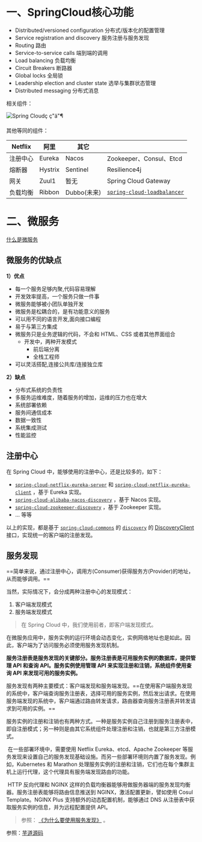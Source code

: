 # 一、SpringCloud核心功能

- Distributed/versioned configuration 分布式/版本化的配置管理
- Service registration and discovery 服务注册与服务发现
- Routing 路由
- Service-to-service calls 端到端的调用
- Load balancing 负载均衡
- Circuit Breakers 断路器
- Global locks 全局锁
- Leadership election and cluster state 选举与集群状态管理
- Distributed messaging 分布式消息

相关组件：

![Spring Cloudç ç"ä"¶](https://learningpics.oss-cn-shenzhen.aliyuncs.com/images/4935fcc0a209fd1d4b70cade94986f59.jpeg)

其他等同的组件：

| Netflix  | 阿里    | 其它        |                                                              |
| -------- | ------- | ----------- | ------------------------------------------------------------ |
| 注册中心 | Eureka  | Nacos       | Zookeeper、Consul、Etcd                                      |
| 熔断器   | Hystrix | Sentinel    | Resilience4j                                                 |
| 网关     | Zuul1   | 暂无        | Spring Cloud Gateway                                         |
| 负载均衡 | Ribbon  | Dubbo(未来) | [`spring-cloud-loadbalancer`](https://github.com/spring-cloud/spring-cloud-commons/tree/master/spring-cloud-loadbalancer) |

# 二、微服务

[什么是微服务](https://blog.csdn.net/striveb/article/details/101106443)

## 微服务的优缺点

**1）优点**

- 每一个服务足够内聚,代码容易理解
- 开发效率提高，一个服务只做一件事
- 微服务能够被小团队单独开发
- 微服务是松耦合的，是有功能意义的服务
- 可以用不同的语言开发,面向接口编程
- 易于与第三方集成
- 微服务只是业务逻辑的代码，不会和 HTML、CSS 或者其他界面组合
  - 开发中，两种开发模式
    - 前后端分离
    - 全栈工程师
- 可以灵活搭配,连接公共库/连接独立库

**2）缺点**

- 分布式系统的负责性
- 多服务运维难度，随着服务的增加，运维的压力也在增大
- 系统部署依赖
- 服务间通信成本
- 数据一致性
- 系统集成测试
- 性能监控

## 注册中心

在 Spring Cloud 中，能够使用的注册中心，还是比较多的，如下：

- [`spring-cloud-netflix-eureka-server`](https://github.com/spring-cloud/spring-cloud-netflix/tree/master/spring-cloud-netflix-eureka-server) 和 [`spring-cloud-netflix-eureka-client`](https://github.com/spring-cloud/spring-cloud-netflix/tree/master/spring-cloud-netflix-eureka-server) ，基于 Eureka 实现。
- [`spring-cloud-alibaba-nacos-discovery`](https://github.com/spring-cloud-incubator/spring-cloud-alibaba/tree/master/spring-cloud-alibaba-nacos-discovery) ，基于 Nacos 实现。
- [`spring-cloud-zookeeper-discovery`](https://github.com/spring-cloud/spring-cloud-zookeeper/tree/master/spring-cloud-zookeeper-discovery) ，基于 Zookeeper 实现。
- … 等等

以上的实现，都是基于 [`spring-cloud-commons`](https://github.com/spring-cloud/spring-cloud-commons) 的 [`discovery`](https://github.com/spring-cloud/spring-cloud-commons/blob/master/spring-cloud-commons/src/main/java/org/springframework/cloud/client/discovery/) 的 [DiscoveryClient](https://github.com/spring-cloud/spring-cloud-commons/blob/master/spring-cloud-commons/src/main/java/org/springframework/cloud/client/discovery/DiscoveryClient.java) 接口，实现统一的客户端的注册发现。

## 服务发现

​	==简单来说，通过注册中心，调用方(Consumer)获得服务方(Provider)的地址，从而能够调用。==

当然，实际情况下，会分成两种注册中心的发现模式：

1. 客户端发现模式
2. 服务端发现模式

> 在 Spring Cloud 中，我们使用前者，即客户端发现模式。

​	在微服务应用中，服务实例的运行环境会动态变化，实例网络地址也是如此。因此，客户端为了访问服务必须使用服务发现机制。

​	**服务注册表是服务发现的关键部分。服务注册表是可用服务实例的数据库，提供管理 API 和查询 API。服务实例使用管理 API 来实现注册和注销，系统组件使用查询 API 来发现可用的服务实例。**

​	服务发现有两种主要模式：客户端发现和服务端发现。==在使用客户端服务发现的系统中，客户端查询服务注册表，选择可用的服务实例，然后发出请求。在使用服务端发现的系统中，客户端通过路由转发请求，路由器查询服务注册表并转发请求到可用的实例。==

​	服务实例的注册和注销也有两种方式。一种是服务实例自己注册到服务注册表中，即自注册模式；另一种则是由其它系统组件处理注册和注销，也就是第三方注册模式。

​	在一些部署环境中，需要使用 Netflix Eureka、etcd、Apache Zookeeper 等服务发现来设置自己的服务发现基础设施。而另一些部署环境则内置了服务发现。例如，Kubernetes 和 Marathon 处理服务实例的注册和注销，它们也在每个集群主机上运行代理，这个代理具有服务端发现路由的功能。

​	HTTP 反向代理和 NGINX 这样的负载均衡器能够用做服务器端的服务发现均衡器。服务注册表能够将路由信息推送到 NGINX，激活配置更新，譬如使用 Cosul Template。NGINX Plus 支持额外的动态配置机制，能够通过 DNS 从注册表中获取服务实例的信息，并为远程配置提供 API。

> 参照： [《为什么要使用服务发现》](https://blog.csdn.net/u013035373/article/details/79414529) 。







































参照：[芋道源码](http://svip.iocoder.cn/Spring-Cloud/Interview/)